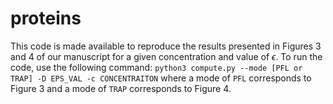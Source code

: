 # proteins

This code is made available to reproduce the results presented in Figures 3 and 4 of our manuscript for a given concentration and value of $\epsilon$.
To run the code, use the following command: `python3 compute.py --mode [PFL or TRAP] -D EPS_VAL -c CONCENTRAITON` where a mode of `PFL` corresponds to Figure 3 and a mode of `TRAP` corresponds to Figure 4.

